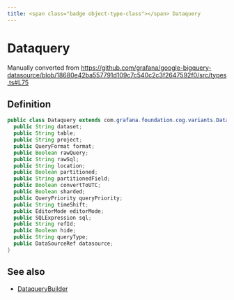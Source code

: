 ```yaml
---
title: <span class="badge object-type-class"></span> Dataquery
---
```

# <span class="badge object-type-class"></span> Dataquery

Manually converted from https://github.com/grafana/google-bigquery-datasource/blob/18680e42ba557791d109c7c540c2c3f2647592f0/src/types.ts#L75

## Definition

```java
public class Dataquery extends com.grafana.foundation.cog.variants.Dataquery {
  public String dataset;
  public String table;
  public String project;
  public QueryFormat format;
  public Boolean rawQuery;
  public String rawSql;
  public String location;
  public Boolean partitioned;
  public String partitionedField;
  public Boolean convertToUTC;
  public Boolean sharded;
  public QueryPriority queryPriority;
  public String timeShift;
  public EditorMode editorMode;
  public SQLExpression sql;
  public String refId;
  public Boolean hide;
  public String queryType;
  public DataSourceRef datasource;
}
```
## See also

 * <span class="badge builder"></span> [DataqueryBuilder](./builder-DataqueryBuilder.md)
